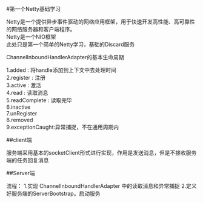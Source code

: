#第一个Netty基础学习

Netty是一个提供异步事件驱动的网络应用框架，用于快速开发高性能、高可靠性的网络服务器和客户端程序。<br/>
Netty是一个NIO框架<br/>
此处只是第一个简单的Netty学习，基础的Discard服务

ChannelInboundHandlerAdapter的基本生命周期



1.added : 将handle添加到上下文中去处理时间<br/>
2.register : 注册<br/>
3.active : 激活<br/>
4.read : 读取消息<br/>
5.readComplete :  读取完毕<br/>
6.inactive <br/>
7.unRegister<br/>
8.removed<br/>
9.exceptionCaught:异常捕捉，不在通用周期内<br/>


##client端

服务端采用基本的socketClient形式进行实现，作用是发送消息，但是不接收服务端的任务回复消息

##Server端

流程：
1.实现 ChannelInboundHandlerAdapter 中的读取消息和异常捕捉
2.定义好服务端的ServerBootstrap。启动服务